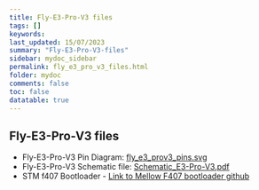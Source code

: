 ```yaml
---
title: Fly-E3-Pro-V3 files
tags: []
keywords: 
last_updated: 15/07/2023
summary: "Fly-E3-Pro-V3-files"
sidebar: mydoc_sidebar
permalink: fly_e3_pro_v3_files.html
folder: mydoc
comments: false
toc: false
datatable: true
---
```

## Fly-E3-Pro-V3 files


- Fly-E3-Pro-V3 Pin Diagram: [fly_e3_prov3_pins.svg](https://github.com/Mellow-3D/Fly-E3-Pro-v3/blob/main/Hardware/fly_e3_prov3_pins.svg)
- Fly-E3-Pro-V3 Schematic file: [Schematic_E3-Pro-V3.pdf](https://github.com/Mellow-3D/Fly-E3-Pro-v3/blob/main/Hardware/Schematic_E3-Pro-V3.pdf)
- STM f407 Bootloader - [Link to Mellow F407 bootloader github](hhttps://github.com/Mellow-3D/f407bootloader/releases)